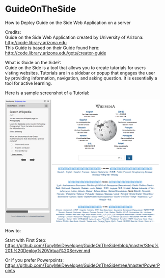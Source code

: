 # GuideOnTheSide
How to Deploy Guide on the Side Web Application on a server

Credits:    
Guide on the Side Web Application created by University of Arizona:   
http://code.library.arizona.edu   
This Guide is based on their Guide found here:         
http://code.library.arizona.edu/gots/creator-guide

What is Guide on the Side?:          
Guide on the Side is a tool that allows you to create tutorials for users visting websites. Tutorials are in a sidebar or popup that engages the user by providing information, navigation, and asking question. It is essentially a tool for active learning.

Here is a sample screenshot of a Tutorial:

![alt tag](https://github.com/TonyMeiDeveloper/GuideOnTheSide/blob/master/GuidePictures/Demo.png)



How to:    

Start with First Step:     
https://github.com/TonyMeiDeveloper/GuideOnTheSide/blob/master/Step%201:%20Deploy%20Virtual%20Server.md

Or if you prefer Powerpoints:       
https://github.com/TonyMeiDeveloper/GuideOnTheSide/tree/master/PowerPoints
